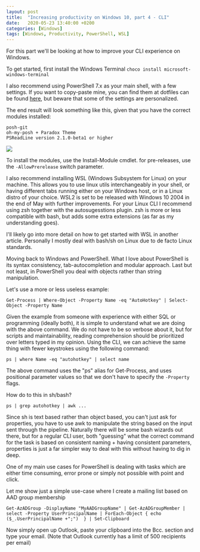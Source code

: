 ```yaml
---
layout: post
title:  "Increasing productivity on Windows 10, part 4 - CLI"
date:   2020-05-23 13:40:00 +0200
categories: [Windows]
tags: [Windows, Productivity, PowerShell, WSL]
---
```



For this part we'll be looking at how to improve your CLI experience on Windows.

To get started, first install the Windows Terminal `choco install microsoft-windows-terminal`

I also recommend using PowerShell 7.x as your main shell, with a few settings. If you want to copy-paste mine, you can find them at dotfiles can be found <a href="https://github.com/audunsolemdal/dotfiles/startup/raw">here</a>, but beware that some of the settings are personalized.



<!--more-->
The end result will look something like this, given that you have the correct modules installed:

```
posh-git
oh-my-posh + Paradox Theme
PSReadLine version 2.1.0-beta1 or higher
```

<img src="{{site.baseurl}}/assets/img/2020-05-23-1.png">

To install the modules, use the Install-Module cmdlet. for pre-releases, use the `-AllowPrerelease` switch parameter.

I also recommend installing WSL (Windows Subsystem for Linux) on your machine. This allows you to use linux utils interchangeably in your shell, or having different tabs running either on your Windows host, or in a Linux distro of your choice. WSL2 is set to be released with Windows 10 2004 in the end of May with further improvements.
For your Linux CLI I recommend using zsh together with the autosugesstions plugin. zsh is more or less compatible with bash, but adds some extra extensions (as far as my understanding goes). 

I'll likely go into more detail on how to get started with WSL in another article. Personally I mostly deal with bash/sh on Linux due to de facto Linux standards.

Moving back to Windows and PowerShell. What I love about PowerShell is its syntax consistency, tab-autocompletion and modular approach. Last but not least, in PowerShell you deal with objects rather than string manipulation. 

Let's use a more or less useless example:

`Get-Process | Where-Object -Property Name -eq "AutoHotkey" | Select-Object -Property Name`

Given the example from someone with experience with either SQL or programming (ideally both), it is simple to understand what we are doing with the above command. We do not have to be so verbose about it, but for scripts and maintainability, reading comprehension should be prioritized over letters typed in my opinion. Using the CLI, we can achieve the same thing with fewer keystrokes using the following command:

`ps | where Name -eq "autohotkey" | select name`

The above command uses the "ps" alias for Get-Process, and uses positional parameter values so that we don't have to specify the `-Property` flags.

How do to this in sh/bash?

`ps | grep autohotkey | awk ...`

Since sh is text based rather than object based, you can't just ask for properties, you have to use awk to manipulate the string based on the input sent through the pipeline. Naturally there will be some bash wizards out there, but for a regular CLI user, both "guessing" what the correct command for the task is based on consistent naming + having consistent parameters, properties is just a far simpler way to deal with this without having to dig in deep.

One of my main use cases for PowerShell is dealing with tasks which are either time consuming, error prone or simply not possible with point and click.

Let me show just a simple use-case where I create a mailing list based on AAD group membership

`Get-AzADGroup -DisplayName "MyAADGroupName" | Get-AzADGroupMember | select -Property UserPrincipalName | ForEach-Object { echo ($_.UserPrincipalName +";")  } | Set-Clipboard`

Now simply open up Outlook, paste your clipboard into the Bcc. section and type your email. (Note that Outlook currently has a limit of 500 recipients per email)

